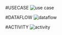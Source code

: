 #USECASE
![use case](https://user-images.githubusercontent.com/99003477/158117525-9084d5d9-a14f-4849-8e32-3e4e4c25c9b5.jpeg)

#DATAFLOW
![dataflow](https://user-images.githubusercontent.com/99003477/158117529-4286f3b7-3909-47a0-9e17-3dab439beaac.jpeg)

#ACTIVITY
![activity](https://user-images.githubusercontent.com/99003477/158117534-70486049-dc51-4b0a-9155-9e3b2d1eeea0.jpeg)
